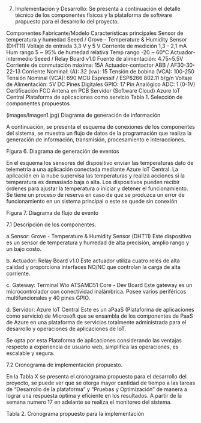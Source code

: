 7.	Implementación y Desarrollo:
Se presenta a continuación el detalle técnico de los componentes físicos y la plataforma de software propuesto para el desarrollo del proyecto.

Componentes	Fabricante/Modelo	Características principales
Sensor de temperatura y humedad	Seeed / Grove - Temperature & Humidity Sensor (DHT11)	Voltaje de entrada 3,3 V y 5 V
		Corriente de medición 1,3 - 2,1 mA
		Hum rango 5 ~ 95% de humedad relativa
		Temp rango -20 ~ 60℃
Actuador-intermedio	Seeed / Relay Board v1.0	Fuente de alimentación: 4.75~5.5V
Corriente de conmutación máxima: 15A
Actuador-contactor	ABB / AF30-30-22-13	Corriente Nominal: (A): 32 (kw): 15
Tensión de bobina (VCA): 100-250
Tensión Nominal (VCA): 690
MCU	Espressif / ESP8266	802.11 b/g/n
Voltaje de Alimentación: 5V DC
Pines Digitales GPIO: 17
Pin Analógico ADC: 1 (0-1V)
Certificación FCC
Antena en PCB
Servidor (Software Cloud)	Azure IoT Central	Plataforma de aplicaciones como servicio
Tabla 1. Selección de componentes propuestos

(images/Imagen1.jpg)
Diagrama de generación de información

A continuación, se presenta el esquema de conexiones de los componentes del sistema, se muestra un flujo de datos de la programación que realiza la generación de información, transmisión, procesamiento e interacciones.

 
Figura 6. Diagrama de generación de eventos

En el esquema los sensores del dispositivo envían las temperaturas dato de telemetría a una aplicación conectada mediante Azure IoT Central. La aplicación en la nube supervisa las temperaturas y realiza acciones si la temperatura es demasiado baja o alta. Los dispositivos pueden recibir órdenes para ajustar la temperatura o iniciar y detener el funcionamiento. Se tiene un proceso de reserva en caso de que se produzca un error de funcionamiento en un sistema principal o este se quede sin conexión

 
Figura 7. Diagrama de flujo de evento


7.1 Descripción de los componentes.

a.Sensor: Grove - Temperature & Humidity Sensor (DHT11)
Este dispositivo es un sensor de temperatura y humedad de alta precisión, amplio rango y un bajo costo.

b.	Actuador: Relay Board v1.0
Este actuador utiliza cuatro relés de alta calidad y proporciona interfaces NO/NC que controlan la carga de alta corriente.

c.	Gateway: Terminal Wio ATSAMD51 Core - Dev Board
Este gateway es un microcontrolador con conectividad inalámbrica. Posee varios periféricos multifuncionales y 40 pines GPIO.

d.	Servidor: Azure IoT Central
Este es un aPaaS (Plataforma de aplicaciones como servicio) de Microsoft que se ensambla de los componentes de PaaS de Azure en una plataforma de servicios totalmente administrada para el desarrollo y operaciones de aplicaciones de IoT.

Se opta por esta Plataforma de aplicaciones considerando las ventajas respecto a experiencia de usuario web, simplifica las operaciones, es escalable y segura. 

7.2 Cronograma de implementación propuesto.

En la Tabla X se presenta el cronograma propuesto para el desarrollo del proyecto, se puede ver que se otorga mayor cantidad de tiempo a las tareas de “Desarrollo de la plataforma” y “Pruebas y Optimización” de manera a lograr una respuesta óptima y eficiente en los resultados. A partir de la semana numero 17 en adelante se realiza el monitoreo del sistema.

 
Tabla 2. Cronograma propuesto para la implementación
